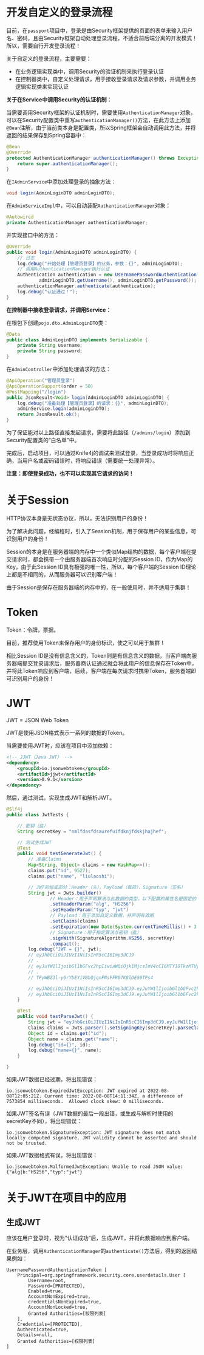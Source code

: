 # 开发自定义的登录流程

目前，在`passport`项目中，登录是由Security框架提供的页面的表单来输入用户名、密码，且由Security框架自动处理登录流程，不适合前后端分离的开发模式！所以，需要自行开发登录流程！

关于自定义的登录流程，主要需要：

- 在业务逻辑实现类中，调用Security的验证机制来执行登录认证
- 在控制器类中，自定义处理请求，用于接收登录请求及请求参数，并调用业务逻辑实现类来实现认证

**关于在Service中调用Security的认证机制：**

当需要调用Security框架的认证机制时，需要使用`AuthenticationManager`对象，可以在Security配置类中重写`authenticationManager()`方法，在此方法上添加`@Bean`注解，由于当前类本身是配置类，所以Spring框架会自动调用此方法，并将返回的结果保存到Spring容器中：

```java
@Bean
@Override
protected AuthenticationManager authenticationManager() throws Exception {
    return super.authenticationManager();
}
```

在`IAdminService`中添加处理登录的抽象方法：

```java
void login(AdminLoginDTO adminLoginDTO);
```

在`AdminServiceImpl`中，可以自动装配`AuthenticationManager`对象：

```java
@Autowired
private AuthenticationManager authenticationManager;
```

并实现接口中的方法：

```java
@Override
public void login(AdminLoginDTO adminLoginDTO) {
    // 日志
    log.debug("开始处理【管理员登录】的业务，参数：{}", adminLoginDTO);
    // 调用AuthenticationManager执行认证
    Authentication authentication = new UsernamePasswordAuthenticationToken(
            adminLoginDTO.getUsername(), adminLoginDTO.getPassword());
    authenticationManager.authenticate(authentication);
    log.debug("认证通过！");
}
```

**在控制器中接收登录请求，并调用Service：**

在根包下创建`pojo.dto.AdminLoginDTO`类：

```java
@Data
public class AdminLoginDTO implements Serializable {
    private String username;
    private String password;
}
```

在`AdminController`中添加处理请求的方法：

```java
@ApiOperation("管理员登录")
@ApiOperationSupport(order = 50)
@PostMapping("/login")
public JsonResult<Void> login(AdminLoginDTO adminLoginDTO) {
    log.debug("准备处理【管理员登录】的请求：{}", adminLoginDTO);
    adminService.login(adminLoginDTO);
    return JsonResult.ok();
}
```

为了保证能对以上路径直接发起请求，需要将此路径（`/admins/login`）添加到Security配置类的“白名单”中。

完成后，启动项目，可以通过Knife4j的调试来测试登录，当登录成功时将响应正确，当用户名或密码错误时，将响应错误（需要统一处理异常）。

**注意：即使登录成功，也不可以实现其它请求的访问！**

# 关于Session

HTTP协议本身是无状态协议，所以，无法识别用户的身份！

为了解决此问题，经编程时，引入了Session机制，用于保存用户的某些信息，可识别用户的身份！

Session的本身是在服务器端的内存中一个类似Map结构的数据，每个客户端在提交请求时，都会携带一个由服务器端首次响应时分配的Session ID，作为Map的Key，由于此Session ID具有极强的唯一性，所以，每个客户端的Session ID理论上都是不相同的，从而服务器可以识别客户端！

由于Session是保存在服务器端的内存中的，在一般使用时，并不适用于集群！

# Token

Token：令牌，票据。

目前，推荐使用Token来保存用户的身份标识，使之可以用于集群！

相比Session ID是没有信息含义的，Token则是有信息含义的数据，当客户端向服务器端提交登录请求后，服务器商认证通过就会将此用户的信息保存在Token中，并将此Token响应到客户端，后续，客户端在每次请求时携带Token，服务器端即可识别用户的身份！

# JWT

JWT = JSON Web Token

JWT是使用JSON格式表示一系列的数据的Token。

当需要使用JWT时，应该在项目中添加依赖：

```xml
<!-- JJWT（Java JWT） -->
<dependency>
    <groupId>io.jsonwebtoken</groupId>
    <artifactId>jjwt</artifactId>
    <version>0.9.1</version>
</dependency>
```

然后，通过测试，实现生成JWT和解析JWT。

```java
@Slf4j
public class JwtTests {

    // 密钥（盐）
    String secretKey = "nmlfdasfdsaurefuifdknjfdskjhajhef";

    // 测试生成JWT
    @Test
    public void testGenerateJwt() {
        // 准备Claims
        Map<String, Object> claims = new HashMap<>();
        claims.put("id", 9527);
        claims.put("name", "liulaoshi");

        // JWT的组成部分：Header（头），Payload（载荷），Signature（签名）
        String jwt = Jwts.builder()
                // Header：用于声明算法与此数据的类型，以下配置的属性名是固定的
                .setHeaderParam("alg", "HS256")
                .setHeaderParam("typ", "jwt")
                // Payload：用于添加自定义数据，并声明有效期
                .setClaims(claims)
                .setExpiration(new Date(System.currentTimeMillis() + 3 * 60 * 1000))
                // Signature：用于指定算法与密钥（盐）
                .signWith(SignatureAlgorithm.HS256, secretKey)
                .compact();
        log.debug("JWT = {}", jwt);
        // eyJhbGciOiJIUzI1NiIsInR5cCI6Imp3dCJ9
        // .
        // eyJuYW1lIjoibGl1bGFvc2hpIiwiaWQiOjk1MjcsImV4cCI6MTY1OTkzMTUyMX0
        // .
        // TFyWBZ3l-y6rYbEYiVBbQjqnFNsFFR07K8lDES9TPs4

        // eyJhbGciOiJIUzI1NiIsInR5cCI6Imp3dCJ9.eyJuYW1lIjoibGl1bGFvc2hpIiwiaWQiOjk1MjcsImV4cCI6MTY1OTkzOTM0N30.7rj8Lhus1EYXUxE4Zy1wx1WFpbvxIQEmya3-A9WZP20
        // eyJhbGciOiJIUzI1NiIsInR5cCI6Imp3dCJ9.eyJuYW1lIjoibGl1bGFvc2hpIiwiaWQiOjk1MjcsImV4cCI6MTY1OTkzOTUzMH0.lwD_PzrqGXEgQs3KmMjsYzTmhsKbGhKnd1WkDkFpj5M
    }

    @Test
    public void testParseJwt() {
        String jwt = "eyJhbGciOiJIUzI1NiIsInR5cCI6Imp3dCJ9.eyJuYW1lIjoibGl1bGFvc2hpIiwiaWQiOjk1MjcsImV4cCI6MTY1OTkzOTUzMH0.lwD_PzrqGXEgQs3KmMjsYzTmhsKbGhKnd1WkDkFpj5M";
        Claims claims = Jwts.parser().setSigningKey(secretKey).parseClaimsJws(jwt).getBody();
        Object id = claims.get("id");
        Object name = claims.get("name");
        log.debug("id={}", id);
        log.debug("name={}", name);
    }

}
```

如果JWT数据已经过期，将出现错误：

```
io.jsonwebtoken.ExpiredJwtException: JWT expired at 2022-08-08T12:05:21Z. Current time: 2022-08-08T14:11:34Z, a difference of 7573854 milliseconds.  Allowed clock skew: 0 milliseconds.
```

如果JWT签名有误（JWT数据的最后一段出错，或生成与解析时使用的secretKey不同），将出现错误：

```
io.jsonwebtoken.SignatureException: JWT signature does not match locally computed signature. JWT validity cannot be asserted and should not be trusted.
```

如果JWT数据格式有误，将出现错误：

```
io.jsonwebtoken.MalformedJwtException: Unable to read JSON value: {"alg|b:"HS256","typ":"jwt"}
```

# 关于JWT在项目中的应用

## 生成JWT

应该在用户登录时，视为”认证成功“后，生成JWT，并将此数据响应到客户端。

在业务层，调用`AuthenticationManager`的`authenticate()`方法后，得到的返回结果例如：

```
UsernamePasswordAuthenticationToken [
	Principal=org.springframework.security.core.userdetails.User [
		Username=root, 
		Password=[PROTECTED], 
		Enabled=true, 
		AccountNonExpired=true, 
		credentialsNonExpired=true, 
		AccountNonLocked=true, 
		Granted Authorities=[权限列表]
	], 
	Credentials=[PROTECTED], 
	Authenticated=true, 
	Details=null, 
	Granted Authorities=[权限列表]
]
```









